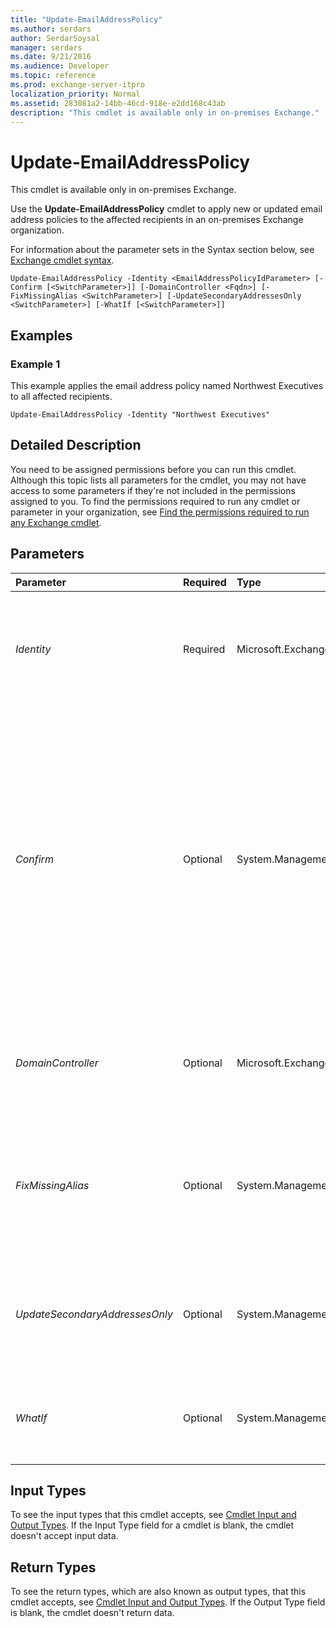 ```yaml
---
title: "Update-EmailAddressPolicy"
ms.author: serdars
author: SerdarSoysal
manager: serdars
ms.date: 9/21/2016
ms.audience: Developer
ms.topic: reference
ms.prod: exchange-server-itpro
localization_priority: Normal
ms.assetid: 283081a2-14bb-46cd-918e-e2dd168c43ab
description: "This cmdlet is available only in on-premises Exchange."
---
```


# Update-EmailAddressPolicy

This cmdlet is available only in on-premises Exchange.
  
Use the **Update-EmailAddressPolicy** cmdlet to apply new or updated email address policies to the affected recipients in an on-premises Exchange organization.
  
For information about the parameter sets in the Syntax section below, see [Exchange cmdlet syntax](https://technet.microsoft.com/library/bb123552.aspx).
  
```
Update-EmailAddressPolicy -Identity <EmailAddressPolicyIdParameter> [-Confirm [<SwitchParameter>]] [-DomainController <Fqdn>] [-FixMissingAlias <SwitchParameter>] [-UpdateSecondaryAddressesOnly <SwitchParameter>] [-WhatIf [<SwitchParameter>]]

```

## Examples
<a name="Examples"> </a>

### Example 1

This example applies the email address policy named Northwest Executives to all affected recipients.
  
```
Update-EmailAddressPolicy -Identity "Northwest Executives"
```

## Detailed Description
<a name="DetailedDescription"> </a>

You need to be assigned permissions before you can run this cmdlet. Although this topic lists all parameters for the cmdlet, you may not have access to some parameters if they're not included in the permissions assigned to you. To find the permissions required to run any cmdlet or parameter in your organization, see [Find the permissions required to run any Exchange cmdlet](https://technet.microsoft.com/library/mt432940.aspx).
  
## Parameters
<a name="DetailedDescription"> </a>

|**Parameter**|**Required**|**Type**|**Description**|
|:-----|:-----|:-----|:-----|
| _Identity_ <br/> |Required  <br/> |Microsoft.Exchange.Configuration.Tasks.EmailAddressPolicyIdParameter  <br/> | The _Identity_ parameter specifies the email address policy that you want to apply to recipients. You can use any value that uniquely identifies the policy. For example: <br/>  Name <br/>  Distinguished name (DN) <br/>  GUID <br/> |
| _Confirm_ <br/> |Optional  <br/> |System.Management.Automation.SwitchParameter  <br/> | The _Confirm_ switch specifies whether to show or hide the confirmation prompt. How this switch affects the cmdlet depends on if the cmdlet requires confirmation before proceeding. <br/>  Destructive cmdlets (for example, **Remove-\*** cmdlets) have a built-in pause that forces you to acknowledge the command before proceeding. For these cmdlets, you can skip the confirmation prompt by using this exact syntax: `-Confirm:$false`.  <br/>  Most other cmdlets (for example, **New-\*** and **Set-\*** cmdlets) don't have a built-in pause. For these cmdlets, specifying the _Confirm_ switch without a value introduces a pause that forces you acknowledge the command before proceeding. <br/> |
| _DomainController_ <br/> |Optional  <br/> |Microsoft.Exchange.Data.Fqdn  <br/> |The _DomainController_ parameter specifies the domain controller that's used by this cmdlet to read data from or write data to Active Directory. You identify the domain controller by its fully qualified domain name (FQDN). For example, `dc01.contoso.com`.  <br/> |
| _FixMissingAlias_ <br/> |Optional  <br/> |System.Management.Automation.SwitchParameter  <br/> |The _FixMissingAlias_ switch repairs recipients that don't have an alias. The alias is generated based on the **Name** property of the recipient. You don't need to specify a value with this switch. <br/> You need to use this switch if you receive an error message when you attempt to update the email address policy, global address list, or address list.  <br/> |
| _UpdateSecondaryAddressesOnly_ <br/> |Optional  <br/> |System.Management.Automation.SwitchParameter  <br/> |The _UpdateSecondaryAddressesOnly_ switch parameter specifies that only the proxy email addresses are updated for the recipients. The recipient's primary email address isn't updated. You don't need to specify a value with this switch. <br/> |
| _WhatIf_ <br/> |Optional  <br/> |System.Management.Automation.SwitchParameter  <br/> |The _WhatIf_ switch simulates the actions of the command. You can use this switch to view the changes that would occur without actually applying those changes. You don't need to specify a value with this switch. <br/> |
   
## Input Types
<a name="InputTypes"> </a>

To see the input types that this cmdlet accepts, see [Cmdlet Input and Output Types](http://go.microsoft.com/fwlink/p/?linkId=616387). If the Input Type field for a cmdlet is blank, the cmdlet doesn't accept input data. 
  
## Return Types
<a name="ReturnTypes"> </a>

To see the return types, which are also known as output types, that this cmdlet accepts, see [Cmdlet Input and Output Types](http://go.microsoft.com/fwlink/p/?linkId=616387). If the Output Type field is blank, the cmdlet doesn't return data. 
  

